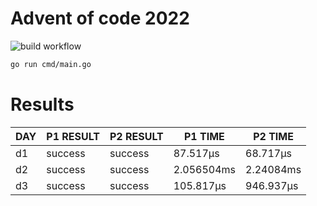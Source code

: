 # Advent of code 2022
![build workflow](https://github.com/rickardenglund/aoc2022/actions/workflows/build.yaml/badge.svg)

``` bash
go run cmd/main.go
```

# Results
| DAY | P1 RESULT | P2 RESULT |  P1 TIME   |  P2 TIME  |
|-----|-----------|-----------|------------|-----------|
| d1  | success   | success   | 87.517µs   | 68.717µs  |
| d2  | success   | success   | 2.056504ms | 2.24084ms |
| d3  | success   | success   | 105.817µs  | 946.937µs |
